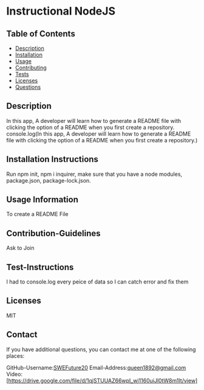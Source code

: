 
  # Instructional NodeJS

  ## Table of Contents
  - [Description](#description)
  - [Installation](#installation)
  - [Usage](#usage)
  - [Contributing](#contributing) 
  - [Tests](#tests)
  - [Licenses](#licenses)
  - [Questions](#questions) 

  ## Description
  In this app, A developer will learn how to generate a README file with clicking the option of a README when you first create a repository.
  console.log(In this app, A developer will learn how to generate a README file with clicking the option of a README when you first create a repository.)
  
  ## Installation Instructions
  Run npm init, npm i inquirer, make sure that you have a node modules, package.json, package-lock.json.

  ## Usage Information
  To create a README File

  ## Contribution-Guidelines
  Ask to Join

  ## Test-Instructions
  I had to console.log every peice of data so I can catch error and fix them

  ## Licenses
  MIT

  ## Contact
  If you have additional questions, you can contact me at one of the following places:

  GitHub-Username:[SWEFuture20](https://github.com/SWEFuture20)
  Email-Address:[queen1892@gmail.com](https://github.com/SWEFuture20)
  Video:[https://drive.google.com/file/d/1qjSTUUAZ66wpI_wj1160uiJl0tW8m1It/view]
  
